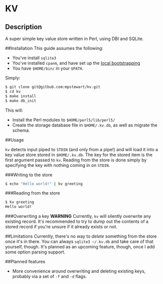 # KV

## Description
A super simple key value store written in Perl, using DBI and SQLite.

##Installation
This guide assumes the following:

* You've install `sqlite3`
* You've installed `cpanm`, and have set up the [local bootstrapping](https://metacpan.org/pod/local::lib#The-bootstrapping-technique)
* You have `$HOME/bin/` in your `$PATH`.

Simply:
```bash
$ git clone git@gitbub.com:mpstewart/kv.git
$ cd kv
$ make install
$ make db_init
```

This will:

* Install the Perl modules to `$HOME/perl5/lib/perl5/`
* Create the storage database file in `$HOME/.kv.db`, as well as migrate the schema.

##Usage

`kv` detects input piped to `STDIN` (and only from a pipe!) and will load it into a key value store stored in `$HOME/.kv.db`. The key for the stored item is the first argument passed to `kv`. Reading from the store is done simply by specifying the key with nothing coming in on `STDIN`.

###Writing to the store

```bash
$ echo "Hello world!" | kv greeting
```

###Reading from the store

```bash
$ kv greeting
Hello world!
```

###Overwriting a key
**WARNING** Currently, `kv` will silently overwrite any existing record. It's recommended to try to dump out the contents of a stored record if you're unsure if it already exists or not.

##Limitations
Currently, there's no way to _delete_ something from the store once it's in there. You can always `sqlite3 ~/.kv.db` and take care of that yourself, though. It's planned as an upcoming feature, though, once I add some option parsing support.

##Planned features
* More convenience around overwriting and deleting existing keys, probably via a set of `-f` and  `-d` flags.